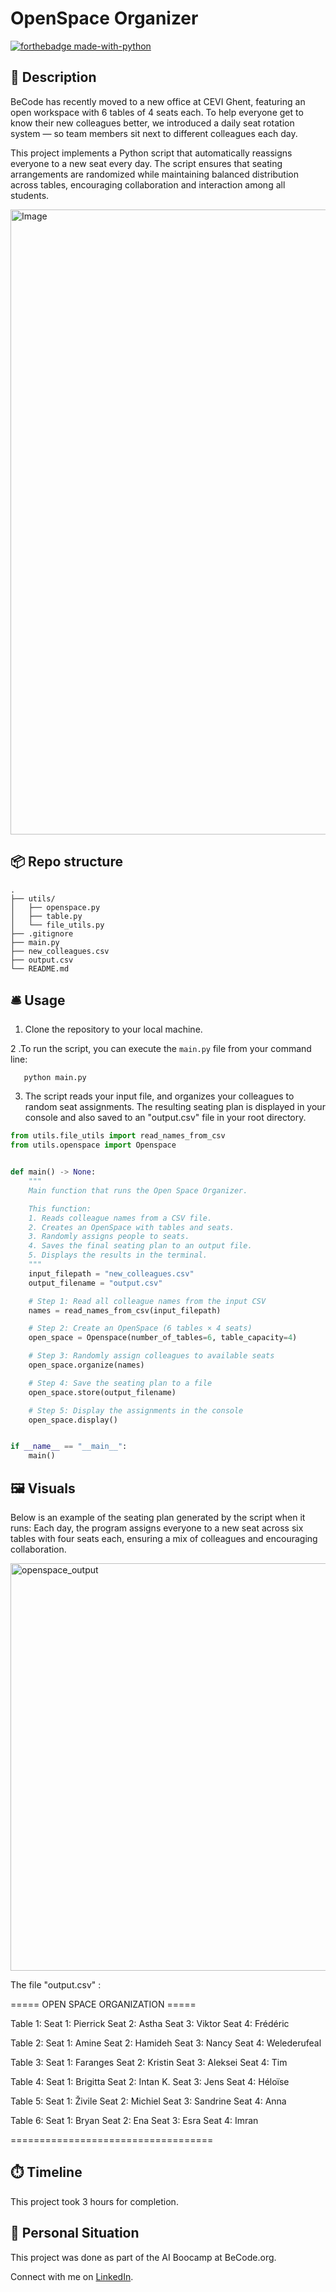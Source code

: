 # OpenSpace Organizer
[![forthebadge made-with-python](https://ForTheBadge.com/images/badges/made-with-python.svg)](https://www.python.org/)


## 🏢 Description

BeCode has recently moved to a new office at CEVI Ghent, featuring an open workspace with 6 tables of 4 seats each. To help everyone get to know their new colleagues better, we introduced a daily seat rotation system — so team members sit next to different colleagues each day.

This project implements a Python script that automatically reassigns everyone to a new seat every day. The script ensures that seating arrangements are randomized while maintaining balanced distribution across tables, encouraging collaboration and interaction among all students.

<img width="700" height="1000" alt="Image" src="https://github.com/user-attachments/assets/5d22cdff-9cfa-42b3-b4f8-c3f86a06963d" />

## 📦 Repo structure

```
.
├── utils/
│   ├── openspace.py
│   ├── table.py
│   └── file_utils.py
├── .gitignore
├── main.py
├── new_colleagues.csv
├── output.csv
└── README.md
```

## 🛎️ Usage

1. Clone the repository to your local machine.

2 .To run the script, you can execute the `main.py` file from your command line:

```
   python main.py
```

3. The script reads your input file, and organizes your colleagues to random seat assignments. The resulting seating plan is displayed in your console and also saved to an "output.csv" file in your root directory. 

```python
from utils.file_utils import read_names_from_csv
from utils.openspace import Openspace


def main() -> None:
	"""
	Main function that runs the Open Space Organizer.

	This function:
	1. Reads colleague names from a CSV file.
	2. Creates an OpenSpace with tables and seats.
	3. Randomly assigns people to seats.
	4. Saves the final seating plan to an output file.
	5. Displays the results in the terminal.
	"""
	input_filepath = "new_colleagues.csv"
	output_filename = "output.csv"

	# Step 1: Read all colleague names from the input CSV
	names = read_names_from_csv(input_filepath)

	# Step 2: Create an OpenSpace (6 tables × 4 seats)
	open_space = Openspace(number_of_tables=6, table_capacity=4)

	# Step 3: Randomly assign colleagues to available seats
	open_space.organize(names)

	# Step 4: Save the seating plan to a file
	open_space.store(output_filename)

	# Step 5: Display the assignments in the console
	open_space.display()


if __name__ == "__main__":
	main()

```
## 🖼️ Visuals

Below is an example of the seating plan generated by the script when it runs:
Each day, the program assigns everyone to a new seat across six tables with four seats each, ensuring a mix of colleagues and encouraging collaboration.

<img width="673" height="652" alt="openspace_output" src="https://github.com/user-attachments/assets/6ebbc337-8536-465f-af61-6488939bd57a" />

The file "output.csv" :

===== OPEN SPACE ORGANIZATION =====

Table 1:
  Seat 1: Pierrick
  Seat 2: Astha
  Seat 3: Viktor
  Seat 4: Frédéric

Table 2:
  Seat 1: Amine
  Seat 2: Hamideh
  Seat 3: Nancy
  Seat 4: Welederufeal

Table 3:
  Seat 1: Faranges
  Seat 2: Kristin
  Seat 3: Aleksei
  Seat 4: Tim

Table 4:
  Seat 1: Brigitta
  Seat 2: Intan K.
  Seat 3: Jens
  Seat 4: Héloïse

Table 5:
  Seat 1: Živile
  Seat 2: Michiel
  Seat 3: Sandrine
  Seat 4: Anna

Table 6:
  Seat 1: Bryan
  Seat 2: Ena
  Seat 3: Esra
  Seat 4: Imran

===================================

## ⏱️ Timeline

This project took 3 hours for completion.

## 📌 Personal Situation
This project was done as part of the AI Boocamp at BeCode.org. 

Connect with me on [LinkedIn](https://www.linkedin.com/in/vriveraq/).
